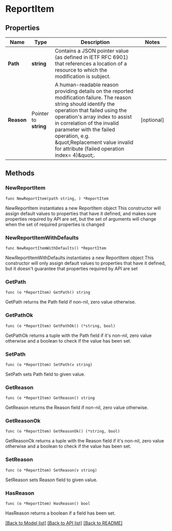 # ReportItem

## Properties

Name | Type | Description | Notes
------------ | ------------- | ------------- | -------------
**Path** | **string** | Contains a JSON pointer value (as defined in IETF RFC 6901) that references a  location of a resource to which the modification is subject.  | 
**Reason** | Pointer to **string** | A human-readable reason providing details on the reported modification failure.  The reason string should identify the operation that failed using the operation&#39;s  array index to assist in correlation of the invalid parameter with the failed  operation, e.g. \&quot;Replacement value invalid for attribute (failed operation index&#x3D; 4)\&quot;.  | [optional] 

## Methods

### NewReportItem

`func NewReportItem(path string, ) *ReportItem`

NewReportItem instantiates a new ReportItem object
This constructor will assign default values to properties that have it defined,
and makes sure properties required by API are set, but the set of arguments
will change when the set of required properties is changed

### NewReportItemWithDefaults

`func NewReportItemWithDefaults() *ReportItem`

NewReportItemWithDefaults instantiates a new ReportItem object
This constructor will only assign default values to properties that have it defined,
but it doesn't guarantee that properties required by API are set

### GetPath

`func (o *ReportItem) GetPath() string`

GetPath returns the Path field if non-nil, zero value otherwise.

### GetPathOk

`func (o *ReportItem) GetPathOk() (*string, bool)`

GetPathOk returns a tuple with the Path field if it's non-nil, zero value otherwise
and a boolean to check if the value has been set.

### SetPath

`func (o *ReportItem) SetPath(v string)`

SetPath sets Path field to given value.


### GetReason

`func (o *ReportItem) GetReason() string`

GetReason returns the Reason field if non-nil, zero value otherwise.

### GetReasonOk

`func (o *ReportItem) GetReasonOk() (*string, bool)`

GetReasonOk returns a tuple with the Reason field if it's non-nil, zero value otherwise
and a boolean to check if the value has been set.

### SetReason

`func (o *ReportItem) SetReason(v string)`

SetReason sets Reason field to given value.

### HasReason

`func (o *ReportItem) HasReason() bool`

HasReason returns a boolean if a field has been set.


[[Back to Model list]](../README.md#documentation-for-models) [[Back to API list]](../README.md#documentation-for-api-endpoints) [[Back to README]](../README.md)


